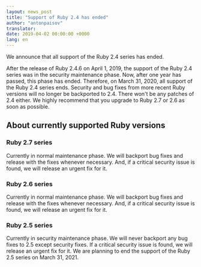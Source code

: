```yaml
---
layout: news_post
title: "Support of Ruby 2.4 has ended"
author: "antonpaisov"
translator:
date: 2019-04-02 00:00:00 +0000
lang: en
---
```


We announce that all support of the Ruby 2.4 series has ended.

After the release of Ruby 2.4.6 on April 1, 2019,
the support of the Ruby 2.4 series was in the security maintenance phase.
Now, after one year has passed, this phase has ended.
Therefore, on March 31, 2020, all support of the Ruby 2.4 series ends.
Security and bug fixes from more recent Ruby versions will no longer be
backported to 2.4. There won't be any patches of 2.4 either.
We highly recommend that you upgrade to Ruby 2.7 or 2.6 as soon as possible.

## About currently supported Ruby versions

### Ruby 2.7 series

Currently in normal maintenance phase.
We will backport bug fixes and release with the fixes whenever necessary.
And, if a critical security issue is found, we will release an urgent fix
for it.

### Ruby 2.6 series

Currently in normal maintenance phase.
We will backport bug fixes and release with the fixes whenever necessary.
And, if a critical security issue is found, we will release an urgent fix
for it.

### Ruby 2.5 series

Currently in security maintenance phase.
We will never backport any bug fixes to 2.5 except security fixes.
If a critical security issue is found, we will release an urgent fix for it.
We are planning to end the support of the Ruby 2.5 series on March 31, 2021.
